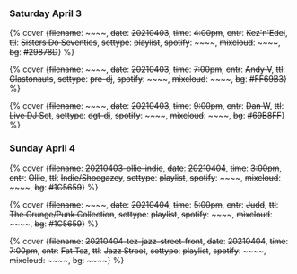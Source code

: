 


### Saturday April 3

{% cover {~~filename~~: ~~~~, ~~date~~: ~~20210403~~, ~~time~~: ~~4:00pm~~, ~~cntr~~: ~~Kez'n'Edel~~, ~~ttl~~: ~~Sisters Do Seventies~~, ~~settype~~: ~~playlist~~, ~~spotify~~: ~~~~, ~~mixcloud~~: ~~~~, ~~bg~~: ~~#29878D~~} %}

{% cover {~~filename~~: ~~~~, ~~date~~: ~~20210403~~, ~~time~~: ~~7:00pm~~, ~~cntr~~: ~~Andy V~~, ~~ttl~~: ~~Glastonauts~~, ~~settype~~: ~~pre-dj~~, ~~spotify~~: ~~~~, ~~mixcloud~~: ~~~~, ~~bg~~: ~~#FF69B3~~} %}

{% cover {~~filename~~: ~~~~, ~~date~~: ~~20210403~~, ~~time~~: ~~9:00pm~~, ~~cntr~~: ~~Dan W~~, ~~ttl~~: ~~Live DJ Set~~, ~~settype~~: ~~dgt-dj~~, ~~spotify~~: ~~~~, ~~mixcloud~~: ~~~~, ~~bg~~: ~~#69B8FF~~} %}

### Sunday April 4


{% cover {~~filename~~: ~~20210403-ollie-indie~~, ~~date~~: ~~20210404~~, ~~time~~: ~~3:00pm~~, ~~cntr~~: ~~Ollie~~, ~~ttl~~: ~~Indie/Shoegazey~~, ~~settype~~: ~~playlist~~, ~~spotify~~: ~~~~, ~~mixcloud~~: ~~~~, ~~bg~~: ~~#1C5659~~} %}

{% cover {~~filename~~: ~~~~, ~~date~~: ~~20210404~~, ~~time~~: ~~5:00pm~~, ~~cntr~~: ~~Judd~~, ~~ttl~~: ~~The Grunge/Punk Collection~~, ~~settype~~: ~~playlist~~, ~~spotify~~: ~~~~, ~~mixcloud~~: ~~~~, ~~bg~~: ~~#1C5659~~} %}

{% cover {~~filename~~: ~~20210404-tez-jazz-street-front~~, ~~date~~: ~~20210404~~, ~~time~~: ~~7:00pm~~, ~~cntr~~: ~~Fat Tez~~, ~~ttl~~: ~~Jazz Street~~, ~~settype~~: ~~playlist~~, ~~spotify~~: ~~~~, ~~mixcloud~~: ~~~~, ~~bg~~: ~~~~} %}



<!-- ### See you at the weekend &#128513; -->
